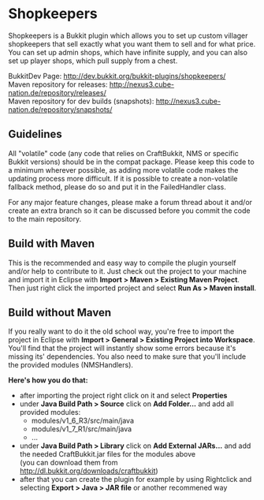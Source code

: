 Shopkeepers
===========

Shopkeepers is a Bukkit plugin which allows you to set up custom villager shopkeepers that sell exactly what you want them to sell and for what price. 
You can set up admin shops, which have infinite supply, and you can also set up player shops, which pull supply from a chest.

BukkitDev Page: http://dev.bukkit.org/bukkit-plugins/shopkeepers/  
Maven repository for releases: http://nexus3.cube-nation.de/repository/releases/  
Maven repository for dev builds (snapshots): http://nexus3.cube-nation.de/repository/snapshots/  

Guidelines
----------

All "volatile" code (any code that relies on CraftBukkit, NMS or specific Bukkit versions) should be in the compat package.
Please keep this code to a minimum wherever possible, as adding more volatile code makes the updating process more difficult.
If it is possible to create a non-volatile fallback method, please do so and put it in the FailedHandler class.

For any major feature changes, please make a forum thread about it and/or create an extra branch so it can be discussed before you commit the code to the main repository.

Build with Maven
----------------

This is the recommended and easy way to compile the plugin yourself and/or help to contribute to it.
Just check out the project to your machine and import it in Eclipse with **Import > Maven > Existing Maven Project**.
Then just right click the imported project and select **Run As > Maven install**.

Build without Maven
-------------------

If you really want to do it the old school way, you're free to import the project in Eclipse with **Import > General > Existing Project into Workspace**. You'll find that the project will instantly show some errors because it's missing its' dependencies. You also need to make sure that you'll include the provided modules (NMSHandlers).

**Here's how you do that:**
* after importing the project right click on it and select **Properties**
* under **Java Build Path > Source** click on **Add Folder...** and add all provided modules:
  * modules/v1_6_R3/src/main/java
  * modules/v1_7_R1/src/main/java
  * ...
* under **Java Build Path > Library** click on **Add External JARs...** and add the needed CraftBukkit.jar files for the modules above<br>
  (you can download them from http://dl.bukkit.org/downloads/craftbukkit)
* after that you can create the plugin for example by using Rightclick and selecting **Export > Java > JAR file** or another recommened way


